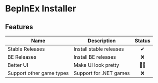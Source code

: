 # BepInEx Installer

## Features
| Name                     | Description             | Status |
| ------------------------ | ----------------------- | :----: |
| Stable Releases          | Install stable releases |   ✔    |
| BE Releases              | Install BE releases     |   ❌    |
| Better UI                | Make UI look pretty     |   👷‍♀️    |
| Support other game types | Support for .NET games  |   ❌    |
